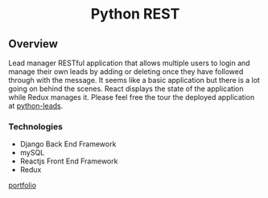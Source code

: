 # <p align="center">Python REST</p>

## Overview

Lead manager RESTful application that allows multiple users to login and manage their own leads by adding or deleting once they have followed through with the message.
It seems like a basic application but there is a lot going on behind the scenes. React displays the state of the application while Redux manages it. Please feel free the tour the deployed application at [python-leads](https://python-leads.herokuapp.com/).

### Technologies

- Django Back End Framework
- mySQL
- Reactjs Front End Framework
- Redux

[portfolio](https://niles87.dev)
